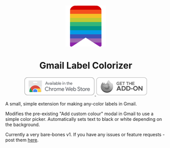 <p align="center">
    <img width="128" height="128" src="https://github.com/pjpscriv/gmail-label-colorizer/blob/main/src/icons/icon_128.png?raw=true">
</p>
<h1 align="center">Gmail Label Colorizer</h1>

<p align="center">
  <a href="https://chromewebstore.google.com/detail/gmail-label-colorizer/pjainmnpfajfihmlgdbhaigmehlmeikm">
    <img height="58" src="https://github.com/pjpscriv/gmail-label-colorizer/blob/main/docs/links/chrome-webstore.png" alt="Chrome Web Store">
  </a>
  <a href="https://addons.mozilla.org/en-GB/firefox/addon/gmail-label-colorizer/">
    <img height="58" src="https://github.com/pjpscriv/gmail-label-colorizer/blob/main/docs/links/firefox-addon-disabled.png" alt="Firefox add-ons">
  </a>
  <!-- </br></brr> -->
</p>

A small, simple extension for making any-color labels in Gmail.

Modifies the pre-existing "Add custom colour" modal in Gmail to use a simple 
color picker. Automatically sets text to black or white depending on the background.

Currently a very bare-bones v1. If you have any issues or feature requests - 
post them [here](https://github.com/pjpscriv/gmail-label-colorizer/issues).

